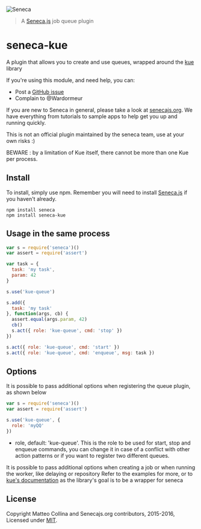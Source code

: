 ![Seneca](http://senecajs.org/files/assets/seneca-logo.png)
> A [Seneca.js][] job queue plugin

# seneca-kue

A plugin that allows you to create and use queues, wrapped around the [kue](https://github.com/Automattic/kue) library

If you're using this module, and need help, you can:
- Post a [GitHub issue][]
- Complain to @Wardormeur

If you are new to Seneca in general, please take a look at [senecajs.org][]. We have everything from
tutorials to sample apps to help get you up and running quickly.

This is not an official plugin maintained by the seneca team, use at your own risks :)

BEWARE : by a limitation of Kue itself, there cannot be more than one Kue per process.

## Install
To install, simply use npm. Remember you will need to install [Seneca.js][] if you haven't already.

```
npm install seneca
npm install seneca-kue
```

## Usage in the same process

```js
var s = require('seneca')()
var assert = require('assert')

var task = {
  task: 'my task',
  param: 42
}

s.use('kue-queue')

s.add({
  task: 'my task'
}, function(args, cb) {
  assert.equal(args.param, 42)
  cb()
  s.act({ role: 'kue-queue', cmd: 'stop' })
})

s.act({ role: 'kue-queue', cmd: 'start' })
s.act({ role: 'kue-queue', cmd: 'enqueue', msg: task })
```

## Options

It is possible to pass additional options when registering the queue plugin, as shown below

```js
var s = require('seneca')()
var assert = require('assert')

s.use('kue-queue', {
  role: 'myQQ'
})
```

- role, default: 'kue-queue'. This is the role to be used for start, stop and enqueue commands, you can change it in case of a conflict with other action patterns or if you want to register two different queues.

It is possible to pass additional options when creating a job or when running the worker, like delaying or repository
Refer to the examples for more, or to [kue's documentation](https://github.com/Automattic/kue) as the library's goal is to be a wrapper for seneca


## License
Copyright Matteo Collina and Senecajs.org contributors, 2015-2016, Licensed under [MIT][].


[MIT]: ./LICENSE
[Senecajs org]: https://github.com/senecajs/
[senecajs.org]: http://senecajs.org/
[Seneca.js]: https://www.npmjs.com/package/seneca
[GitHub issue]: https://github.com/senecajs/seneca-kue/issues
[@senecajs]: http://twitter.com/senecajs
